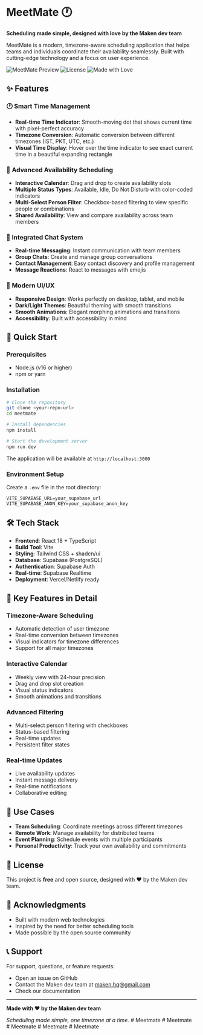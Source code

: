# MeetMate 🕐

**Scheduling made simple, designed with love by the Maken dev team**

MeetMate is a modern, timezone-aware scheduling application that helps teams and individuals coordinate their availability seamlessly. Built with cutting-edge technology and a focus on user experience.

![MeetMate Preview](https://img.shields.io/badge/Status-Active-brightgreen)
![License](https://img.shields.io/badge/License-Free-blue)
![Made with Love](https://img.shields.io/badge/Made%20with-Love-red)

## ✨ Features

### 🕐 **Smart Time Management**
- **Real-time Time Indicator**: Smooth-moving dot that shows current time with pixel-perfect accuracy
- **Timezone Conversion**: Automatic conversion between different timezones (IST, PKT, UTC, etc.)
- **Visual Time Display**: Hover over the time indicator to see exact current time in a beautiful expanding rectangle

### 👥 **Advanced Availability Scheduling**
- **Interactive Calendar**: Drag and drop to create availability slots
- **Multiple Status Types**: Available, Idle, Do Not Disturb with color-coded indicators
- **Multi-Select Person Filter**: Checkbox-based filtering to view specific people or combinations
- **Shared Availability**: View and compare availability across team members

### 💬 **Integrated Chat System**
- **Real-time Messaging**: Instant communication with team members
- **Group Chats**: Create and manage group conversations
- **Contact Management**: Easy contact discovery and profile management
- **Message Reactions**: React to messages with emojis

### 🎨 **Modern UI/UX**
- **Responsive Design**: Works perfectly on desktop, tablet, and mobile
- **Dark/Light Themes**: Beautiful theming with smooth transitions
- **Smooth Animations**: Elegant morphing animations and transitions
- **Accessibility**: Built with accessibility in mind

## 🚀 Quick Start

### Prerequisites
- Node.js (v16 or higher)
- npm or yarn

### Installation

```bash
# Clone the repository
git clone <your-repo-url>
cd meetmate

# Install dependencies
npm install

# Start the development server
npm run dev
```

The application will be available at `http://localhost:3000`

### Environment Setup

Create a `.env` file in the root directory:

```env
VITE_SUPABASE_URL=your_supabase_url
VITE_SUPABASE_ANON_KEY=your_supabase_anon_key
```

## 🛠️ Tech Stack

- **Frontend**: React 18 + TypeScript
- **Build Tool**: Vite
- **Styling**: Tailwind CSS + shadcn/ui
- **Database**: Supabase (PostgreSQL)
- **Authentication**: Supabase Auth
- **Real-time**: Supabase Realtime
- **Deployment**: Vercel/Netlify ready

## 📱 Key Features in Detail

### Timezone-Aware Scheduling
- Automatic detection of user timezone
- Real-time conversion between timezones
- Visual indicators for timezone differences
- Support for all major timezones

### Interactive Calendar
- Weekly view with 24-hour precision
- Drag and drop slot creation
- Visual status indicators
- Smooth animations and transitions

### Advanced Filtering
- Multi-select person filtering with checkboxes
- Status-based filtering
- Real-time updates
- Persistent filter states

### Real-time Updates
- Live availability updates
- Instant message delivery
- Real-time notifications
- Collaborative editing

## 🎯 Use Cases

- **Team Scheduling**: Coordinate meetings across different timezones
- **Remote Work**: Manage availability for distributed teams
- **Event Planning**: Schedule events with multiple participants
- **Personal Productivity**: Track your own availability and commitments



## 📄 License

This project is **free** and open source, designed with ❤️ by the Maken dev team.

## 🙏 Acknowledgments

- Built with modern web technologies
- Inspired by the need for better scheduling tools
- Made possible by the open source community

## 📞 Support

For support, questions, or feature requests:
- Open an issue on GitHub
- Contact the Maken dev team at maken.hq@gmail.com
- Check our documentation

---

**Made with ❤️ by the Maken dev team**

*Scheduling made simple, one timezone at a time.*
#   M e e t m a t e  
 #   M e e t m a t e  
 #   M e e t m a t e  
 #   M e e t m a t e  
 #   M e e t m a t e  
 